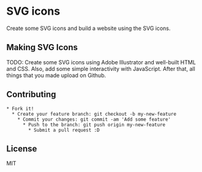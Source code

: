 # SVG icons
Create some SVG icons and build a website using the SVG icons.

## Making SVG Icons
TODO: Create some SVG icons using Adobe Illustrator and well-built HTML and CSS. Also, add some simple interactivity with JavaScript. After that, all things that you made upload on Github.

## Contributing

    * Fork it!
      * Create your feature branch: git checkout -b my-new-feature
        * Commit your changes: git commit -am 'Add some feature'
          * Push to the branch: git push origin my-new-feature
            * Submit a pull request :D

## License
MIT
